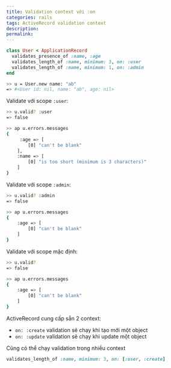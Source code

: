 ```yaml
---
title: Validation context với :on
categories: rails
tags: ActiveRecord validation context
description: 
permalink: 
---
```

```ruby
class User < ApplicationRecord
  validates_presence_of :name, :age
  validates_length_of :name, minimum: 3, on: :user
  validates_length_of :name, minimum: 1, on: :admin
end
```
```bash
>> u = User.new name: "ab"
=> #<User id: nil, name: "ab", age: nil>
```
Validate với scope `:user`:
``` bash
>> u.valid? :user
=> false

>> ap u.errors.messages
{
     :age => [
        [0] "can't be blank"
    ],
    :name => [
        [0] "is too short (minimum is 3 characters)"
    ]
}
```
Validate với scope `:admin`:
```bash
>> u.valid? :admin
=> false

>> ap u.errors.messages
{
    :age => [
        [0] "can't be blank"
    ]
}
```
Validate với scope mặc định:
```bash
>> u.valid?
=> false

>> ap u.errors.messages
{
    :age => [
        [0] "can't be blank"
    ]
}
```

ActiveRecord cung cấp sẵn 2 context:
- `on: :create` validation sẽ chạy khi tạo mới một object
- `on: :update` validation sẽ chạy khi update một object  


Cũng có thể chạy validation trong nhiều context

```ruby
validates_length_of :name, minimum: 3, on: [:user, :create]
```

